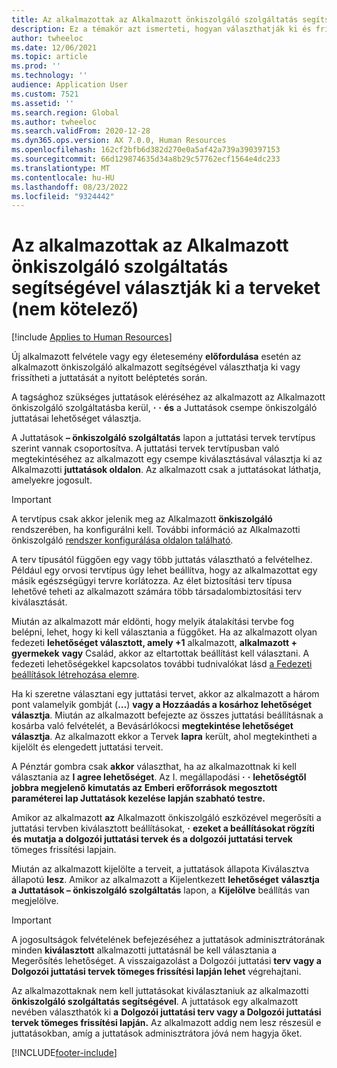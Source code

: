 ```yaml
---
title: Az alkalmazottak az Alkalmazott önkiszolgáló szolgáltatás segítségével választják ki a terveket (nem kötelező)
description: Ez a témakör azt ismerteti, hogyan választhatják ki és frissítheti az alkalmazottak a juttatásukat.
author: twheeloc
ms.date: 12/06/2021
ms.topic: article
ms.prod: ''
ms.technology: ''
audience: Application User
ms.custom: 7521
ms.assetid: ''
ms.search.region: Global
ms.author: twheeloc
ms.search.validFrom: 2020-12-28
ms.dyn365.ops.version: AX 7.0.0, Human Resources
ms.openlocfilehash: 162cf2bfb6d382d270e0a5af42a739a390397153
ms.sourcegitcommit: 66d129874635d34a8b29c57762ecf1564e4dc233
ms.translationtype: MT
ms.contentlocale: hu-HU
ms.lasthandoff: 08/23/2022
ms.locfileid: "9324442"
---
```

# <a name="employees-select-plans-by-using-employee-self-service-optional"></a>Az alkalmazottak az Alkalmazott önkiszolgáló szolgáltatás segítségével választják ki a terveket (nem kötelező)

[!include [Applies to Human Resources](../includes/applies-to-hr.md)]

Új alkalmazott felvétele vagy egy életesemény **előfordulása** esetén az alkalmazott önkiszolgáló alkalmazott segítségével választhatja ki vagy frissítheti a juttatását a nyitott beléptetés során.

A tagsághoz szükséges juttatások eléréséhez az alkalmazott az Alkalmazott önkiszolgáló szolgáltatásba kerül, **·** **·** **és** a Juttatások csempe önkiszolgáló juttatásai lehetőséget választja.

A Juttatások **– önkiszolgáló szolgáltatás** lapon a juttatási tervek tervtípus szerint vannak csoportosítva. A juttatási tervek tervtípusban való megtekintéséhez az alkalmazott egy csempe kiválasztásával választja ki az Alkalmazotti **juttatások oldalon**. Az alkalmazott csak a juttatásokat láthatja, amelyekre jogosult.

> [!IMPORTANT]
> A tervtípus csak akkor jelenik meg az Alkalmazott **önkiszolgáló** rendszerében, ha konfigurálni kell. További információ az Alkalmazotti önkiszolgáló [rendszer konfigurálása oldalon található](/dynamics365/human-resources/hr-benefits-setup-employee-self-service).

A terv típusától függően egy vagy több juttatás választható a felvételhez. Például egy orvosi tervtípus úgy lehet beállítva, hogy az alkalmazottat egy másik egészségügyi tervre korlátozza. Az élet biztosítási terv típusa lehetővé teheti az alkalmazott számára több társadalombiztosítási terv kiválasztását.

Miután az alkalmazott már eldönti, hogy melyik átalakítási tervbe fog belépni, lehet, hogy ki kell választania a függőket. Ha az alkalmazott olyan fedezeti **lehetőséget választott, amely +1** alkalmazott, **alkalmazott + gyermekek** **vagy** Család, akkor az eltartottak beállítást kell választani. A fedezeti lehetőségekkel kapcsolatos további tudnivalókat lásd [a Fedezeti beállítások létrehozása elemre](/dynamics365/human-resources/hr-benefits-setup-coverage-options).

Ha ki szeretne választani egy juttatási tervet, akkor az alkalmazott a három pont valamelyik gombját (**...**) **vagy a Hozzáadás a kosárhoz lehetőséget választja**. Miután az alkalmazott befejezte az összes juttatási beállításnak a kosárba való felvételét, a Bevásárlókocsi **megtekintése lehetőséget választja**. Az alkalmazott ekkor a Tervek **lapra** került, ahol megtekintheti a kijelölt és elengedett juttatási terveit.

A Pénztár gombra csak **akkor** választhat, ha az alkalmazottnak ki kell választania az **I agree lehetőséget**. Az I. megállapodási **·** **·** **lehetőségtől jobbra megjelenő kimutatás az Emberi erőforrások megosztott paraméterei lap Juttatások kezelése lapján szabható testre.**

Amikor az alkalmazott **az** Alkalmazott önkiszolgáló eszközével megerősíti a juttatási tervben kiválasztott beállításokat, **·** **ezeket a beállításokat rögzíti és mutatja a dolgozói juttatási tervek és a dolgozói juttatási tervek** tömeges frissítési lapjain.

Miután az alkalmazott kijelölte a terveit, a juttatások állapota Kiválasztva állapotú **lesz**. Amikor az alkalmazott a Kijelentkezett **lehetőséget** **választja a Juttatások – önkiszolgáló szolgáltatás** lapon, a **Kijelölve** beállítás van megjelölve.

> [!IMPORTANT]
> A jogosultságok felvételének befejezéséhez a juttatások adminisztrátorának minden **kiválasztott** alkalmazotti juttatásnál be kell választania a Megerősítés lehetőséget. A visszaigazolást a Dolgozói juttatási **terv** **vagy a Dolgozói juttatási tervek tömeges frissítési lapján lehet** végrehajtani.
>

Az alkalmazottaknak nem kell juttatásokat kiválasztaniuk az alkalmazotti **önkiszolgáló szolgáltatás segítségével**. A juttatások egy alkalmazott nevében választhatók ki **a** **Dolgozói juttatási terv vagy a Dolgozói juttatási tervek tömeges frissítési lapján.** Az alkalmazott addig nem lesz részesül e juttatásokban, amíg a juttatások adminisztrátora jóvá nem hagyja őket.

[!INCLUDE[footer-include](../includes/footer-banner.md)]
